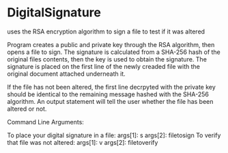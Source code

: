 # DigitalSignature
uses the RSA encryption algorithm to sign a file to test if it was altered

Program creates a public and private key through the RSA algorithm, then opens a file to sign.
The signature is calculated from a SHA-256 hash of the original files contents, then the key is used to obtain the signature.
The signature is placed on the first line of the newly creaded file with the original document attached underneath it.

If the file has not been altered, the first line decrpyted with the private key should be identical to the remaining message
hashed with the SHA-256 algorithm. An output statement will tell the user whether the file has been altered or not.

Command Line Arguments:

To place your digital signature in a file: args[1]: s args[2]: filetosign
To verify that file was not altered: args[1]: v args[2]: filetoverify
